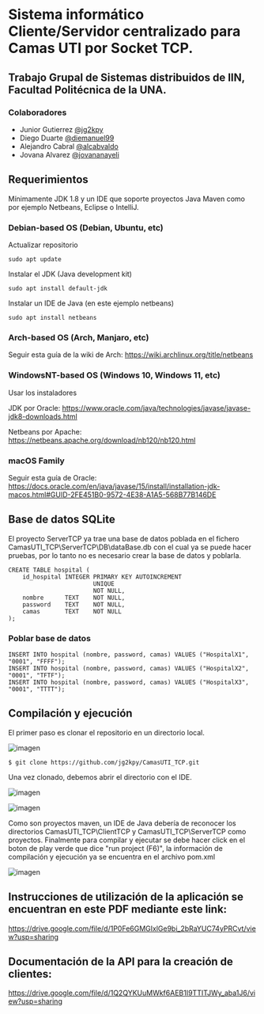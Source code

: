 # Sistema informático Cliente/Servidor centralizado para Camas UTI por Socket TCP.
## Trabajo Grupal de Sistemas distribuidos de IIN, Facultad Politécnica de la UNA.

### Colaboradores
* Junior Gutierrez [@jg2kpy](https://github.com/jg2kpy)
* Diego Duarte [@diemanuel99](https://github.com/diemanuel99)
* Alejandro Cabral [@alcabvaldo](https://github.com/alcabvaldo)
* Jovana Alvarez [@jovananayeli](https://github.com/jovananayeli)

## Requerimientos
Mínimamente JDK 1.8 y un IDE que soporte proyectos Java Maven como por ejemplo Netbeans, Eclipse o IntelliJ.

### Debian-based OS (Debian, Ubuntu, etc)
   Actualizar repositorio
    
    sudo apt update
   Instalar el JDK (Java development kit)
    
    sudo apt install default-jdk
   Instalar un IDE de Java (en este ejemplo netbeans)
   
    sudo apt install netbeans

### Arch-based OS (Arch, Manjaro, etc)
   Seguir esta guía de la wiki de Arch: https://wiki.archlinux.org/title/netbeans

### WindowsNT-based OS (Windows 10, Windows 11, etc)
   Usar los instaladores
   
   JDK por Oracle:
   https://www.oracle.com/java/technologies/javase/javase-jdk8-downloads.html
   
   Netbeans por Apache:
   https://netbeans.apache.org/download/nb120/nb120.html
   
### macOS Family
   Seguir esta guía de Oracle:
   https://docs.oracle.com/en/java/javase/15/install/installation-jdk-macos.html#GUID-2FE451B0-9572-4E38-A1A5-568B77B146DE

## Base de datos SQLite
   El proyecto ServerTCP ya trae una base de datos poblada en el fichero CamasUTI_TCP\ServerTCP\DB\dataBase.db con el cual ya se puede hacer pruebas, por lo tanto no es necesario crear la base de datos y poblarla.
   
    CREATE TABLE hospital (
        id_hospital INTEGER PRIMARY KEY AUTOINCREMENT
                            UNIQUE
                            NOT NULL,
        nombre      TEXT    NOT NULL,
        password    TEXT    NOT NULL,
        camas       TEXT    NOT NULL
    );

### Poblar base de datos
    INSERT INTO hospital (nombre, password, camas) VALUES ("HospitalX1", "0001", "FFFF");
    INSERT INTO hospital (nombre, password, camas) VALUES ("HospitalX2", "0001", "TFTF");
    INSERT INTO hospital (nombre, password, camas) VALUES ("HospitalX3", "0001", "TTTT");
    
   
    
## Compilación y ejecución
   El primer paso es clonar el repositorio en un directorio local.
   
   ![imagen](https://user-images.githubusercontent.com/46907456/130884696-9d785119-5c44-4a1b-bcb8-e9d86f5cc21f.png)

    $ git clone https://github.com/jg2kpy/CamasUTI_TCP.git

   Una vez clonado, debemos abrir el directorio con el IDE.
   
   ![imagen](https://user-images.githubusercontent.com/46907456/130641151-5dd1b142-9d46-49eb-8257-533b878b9422.png)

   ![imagen](https://user-images.githubusercontent.com/46907456/130641166-69dfb9c0-d2f8-4629-a910-6f6f8811622b.png)

   Como son proyectos maven, un IDE de Java debería de reconocer los directorios CamasUTI_TCP\ClientTCP y CamasUTI_TCP\ServerTCP como proyectos.
   Finalmente para compilar y ejecutar se debe hacer click en el boton de play verde que dice "run project (F6)", la información de compilación y ejecución ya se encuentra en el archivo pom.xml
    
   ![imagen](https://user-images.githubusercontent.com/46907456/130646490-ee9b1922-e8a5-47a3-bb7f-0c60c0072af9.png)
   
## Instrucciones de utilización de la aplicación se encuentran en este PDF mediante este link:

https://drive.google.com/file/d/1P0Fe6GMGIxlGe9bi_2bRaYUC74yPRCvt/view?usp=sharing

## Documentación de la API para la creación de clientes:

https://drive.google.com/file/d/1Q2QYKUuMWkf6AEB1I9TTITJWy_aba1J6/view?usp=sharing

